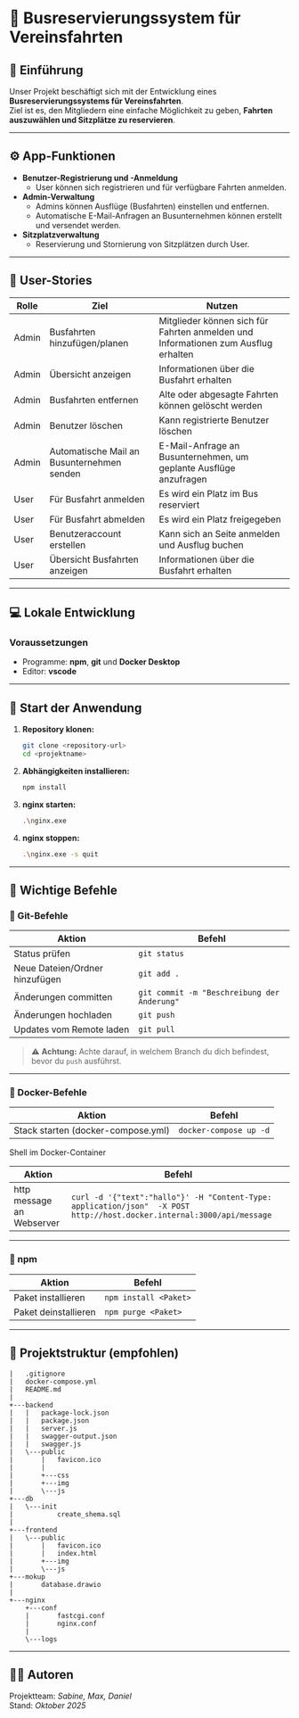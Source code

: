# 🚌 Busreservierungssystem für Vereinsfahrten

## 📖 Einführung

Unser Projekt beschäftigt sich mit der Entwicklung eines **Busreservierungssystems für Vereinsfahrten**.  
Ziel ist es, den Mitgliedern eine einfache Möglichkeit zu geben, **Fahrten auszuwählen und Sitzplätze zu reservieren**.

---

## ⚙️ App-Funktionen

- **Benutzer-Registrierung und -Anmeldung**
  - User können sich registrieren und für verfügbare Fahrten anmelden.
- **Admin-Verwaltung**
  - Admins können Ausflüge (Busfahrten) einstellen und entfernen.
  - Automatische E-Mail-Anfragen an Busunternehmen können erstellt und versendet werden.
- **Sitzplatzverwaltung**
  - Reservierung und Stornierung von Sitzplätzen durch User.
  
---

## 🧩 User-Stories

| Rolle  | Ziel | Nutzen |
|--------|------|--------|
| Admin  | Busfahrten hinzufügen/planen | Mitglieder können sich für Fahrten anmelden und Informationen zum Ausflug erhalten |
| Admin  | Übersicht anzeigen | Informationen über die Busfahrt erhalten |
| Admin  | Busfahrten entfernen | Alte oder abgesagte Fahrten können gelöscht werden |
| Admin  | Benutzer löschen | Kann registrierte Benutzer löschen |
| Admin  | Automatische Mail an Busunternehmen senden | E-Mail-Anfrage an Busunternehmen, um geplante Ausflüge anzufragen |
| User   | Für Busfahrt anmelden | Es wird ein Platz im Bus reserviert |
| User   | Für Busfahrt abmelden | Es wird ein Platz freigegeben |
| User   | Benutzeraccount erstellen | Kann sich an Seite anmelden und Ausflug buchen |
| User   | Übersicht Busfahrten anzeigen | Informationen über die Busfahrt erhalten |

---

## 💻 Lokale Entwicklung

### Voraussetzungen

- Programme: **npm**, **git** und **Docker Desktop**
- Editor: **vscode**

---

## 🚀 Start der Anwendung

1. **Repository klonen:**

   ```bash
   git clone <repository-url>
   cd <projektname>
   ```

2. **Abhängigkeiten installieren:**

   ```bash
   npm install
   ```

3. **nginx starten:**

   ```bash
   .\nginx.exe
   ```

4. **nginx stoppen:**

   ```bash
   .\nginx.exe -s quit
   ```

---

## 🧠 Wichtige Befehle

### 🔧 Git-Befehle

| Aktion | Befehl |
|--------|--------|
| Status prüfen | `git status` |
| Neue Dateien/Ordner hinzufügen | `git add .` |
| Änderungen committen | `git commit -m "Beschreibung der Änderung"` |
| Änderungen hochladen | `git push` |
| Updates vom Remote laden | `git pull` |

> ⚠️ **Achtung:** Achte darauf, in welchem Branch du dich befindest, bevor du `push` ausführst.

---

### 🐳 Docker-Befehle

| Aktion | Befehl |
|--------|--------|
|Stack starten (docker-compose.yml) | `docker-compose up -d` |

Shell im Docker-Container

| Aktion | Befehl |
|--------|--------|
| http message an Webserver | `curl -d '{"text":"hallo"}' -H "Content-Type: application/json"  -X POST http://host.docker.internal:3000/api/message` |

---

### 🧩 npm

| Aktion | Befehl |
|--------|--------|
| Paket installieren | `npm install <Paket>` |
| Paket deinstallieren | `npm purge <Paket>` |

---

## 📂 Projektstruktur (empfohlen)

```
|   .gitignore
|   docker-compose.yml
|   README.md
|   
+---backend
|   |   package-lock.json
|   |   package.json
|   |   server.js
|   |   swagger-output.json
|   |   swagger.js          
|   \---public
|       |   favicon.ico
|       |   
|       +---css
|       +---img
|       \---js
+---db
|   \---init
|           create_shema.sql
|           
+---frontend
|   \---public
|       |   favicon.ico
|       |   index.html
|       +---img      
|       \---js
+---mokup
|       database.drawio
|       
+---nginx
    +---conf
    |       fastcgi.conf
    |       nginx.conf
    |       
    \---logs
```

---

## 🧑‍💻 Autoren

Projektteam: *Sabine, Max, Daniel*  
Stand: *Oktober 2025*
